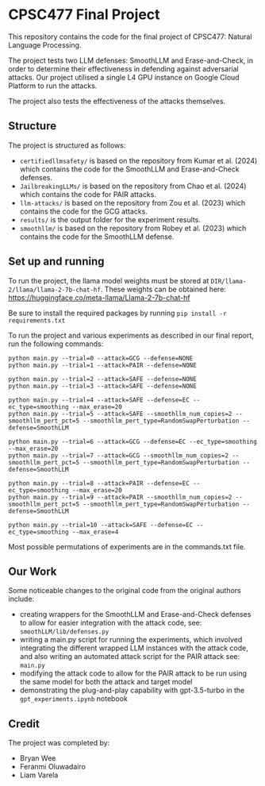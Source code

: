 # CPSC477 Final Project

This repository contains the code for the final project of CPSC477: Natural Language Processing.

The project tests two LLM defenses: SmoothLLM and Erase-and-Check, in order to determine their effectiveness in defending against adversarial attacks. Our project utilised a single L4 GPU instance on Google Cloud Platform to run the attacks.

The project also tests the effectiveness of the attacks themselves.
## Structure
The project is structured as follows:

- `certifiedllmsafety/` is based on the repository from Kumar et al. (2024) which contains the code for the SmoothLLM and Erase-and-Check defenses.
- `JailbreakingLLMs/` is based on the repository from Chao et al. (2024) which contains the code for PAIR attacks.
- `llm-attacks/` is based on the repository from Zou et al. (2023) which contains the code for the GCG attacks.
- `results/` is the output folder for the experiment results.
- `smoothllm/` is based on the repository from Robey et al. (2023) which contains the code for the SmoothLLM defense.

## Set up and running

To run the project, the llama model weights must be stored at `DIR/llama-2/llama/llama-2-7b-chat-hf`. These weights can be obtained here: https://huggingface.co/meta-llama/Llama-2-7b-chat-hf

Be sure to install the required packages by running `pip install -r requirements.txt`

To run the project and various experiments as described in our final report, run the following commands:

```
python main.py --trial=0 --attack=GCG --defense=NONE
python main.py --trial=1 --attack=PAIR --defense=NONE

python main.py --trial=2 --attack=SAFE --defense=NONE
python main.py --trial=3 --attack=SAFE --defense=NONE

python main.py --trial=4 --attack=SAFE --defense=EC --ec_type=smoothing --max_erase=20
python main.py --trial=5 --attack=SAFE --smoothllm_num_copies=2 --smoothllm_pert_pct=5 --smoothllm_pert_type=RandomSwapPerturbation --defense=SmoothLLM

python main.py --trial=6 --attack=GCG --defense=EC --ec_type=smoothing --max_erase=20
python main.py --trial=7 --attack=GCG --smoothllm_num_copies=2 --smoothllm_pert_pct=5 --smoothllm_pert_type=RandomSwapPerturbation --defense=SmoothLLM

python main.py --trial=8 --attack=PAIR --defense=EC --ec_type=smoothing --max_erase=20
python main.py --trial=9 --attack=PAIR --smoothllm_num_copies=2 --smoothllm_pert_pct=5 --smoothllm_pert_type=RandomSwapPerturbation --defense=SmoothLLM

python main.py --trial=10 --attack=SAFE --defense=EC --ec_type=smoothing --max_erase=4
```

Most possible permutations of experiments are in the commands.txt file.

## Our Work

Some noticeable changes to the original code from the original authors include:

- creating wrappers for the SmoothLLM and Erase-and-Check defenses to allow for easier integration with the attack code, see: `smoothLLM/lib/defenses.py`
- writing a main.py script for running the experiments, which involved integrating the different wrapped LLM instances with the attack code, and also writing an automated attack script for the PAIR attack see: `main.py`
- modifying the attack code to allow for the PAIR attack to be run using the same model for both the attack and target model
- demonstrating the plug-and-play capability with gpt-3.5-turbo in the `gpt_experiments.ipynb` notebook

## Credit

The project was completed by:

- Bryan Wee
- Feranmi Oluwadairo
- Liam Varela
